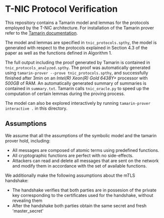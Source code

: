# T-NIC Protocol Verification

This repository contains a Tamarin model and lemmas for the protocols employed by the T-NIC architecture.
For installation of the Tamarin prover refer to the [Tamarin documentation](https://tamarin-prover.com/manual/master/book/002_installation.html).

The model and lemmas are specified in `tnic_protocols.spthy`, the model is generated with respect to the
protocols explained in Section 4.3 of the paper as well as the functions defined in Algorithm 1.

The full output including the proof generated by Tamarin is contained in `tnic_protocols_analyzed.spthy`.
The proof was automatically generated using `tamarin-prover --prove tnic_protocols.spthy`, and successfully finished after 3min on an *Intel(R) Xeon(R) Gold 6438Y+* processor with *500GB* of RAM. An automatically generated summary of summaries is contained in `summary.txt`. Tamarin calls `tnic_oracle.py` to speed up the computation of certain lemmas during the proving process.

The model can also be explored interactively by running `tamarin-prover interactive .` in this directory.


## Assumptions

We assume that all the assumptions of the symbolic model and the tamarin prover hold, including:

* All messages are composed of atomic terms using predefined functions.
* All cryptographic functions are perfect with no side-effects.
* Attackers can read and delete all messages that are sent on the network and modify them in accordance with the set of available functions.

We additionally make the following assumptions about the mTLS handshake:

* The handshake verifies that both parties are in possesion of the private key corresponding to the certificates used for the handshake, without revealing them
* After the handshake both parties obtain the same secret and fresh 'master_secret'